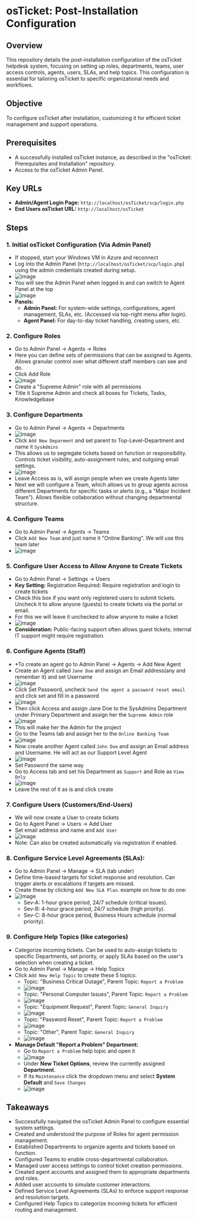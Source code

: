 # osTicket: Post-Installation Configuration

## Overview

This repository details the post-installation configuration of the osTicket helpdesk system, focusing on setting up roles, departments, teams, user access controls, agents, users, SLAs, and help topics. This configuration is essential for tailoring osTicket to specific organizational needs and workflows.

## Objective

To configure osTicket after installation, customizing it for efficient ticket management and support operations.

## Prerequisites

* A successfully installed osTicket instance, as described in the "osTicket: Prerequisites and Installation" repository.
* Access to the osTicket Admin Panel.

## Key URLs

* **Admin/Agent Login Page:** `http://localhost/osTicket/scp/login.php`
* **End Users osTicket URL:** `http://localhost/osTicket`

## Steps

### 1. Initial osTicket Configuration (Via Admin Panel)

* If stopped, start your Windows VM in Azure and reconnect
* Log into the Admin Panel (`http://localhost/osTicket/scp/login.php`) using the admin credentials created during setup.
* ![image](https://github.com/user-attachments/assets/a845a81d-c3bf-499d-96a3-3651cbd118a1)
* You will see the Admin Panel when logged in and can switch to Agent Panel at the top
* ![image](https://github.com/user-attachments/assets/40c7ca09-161f-4876-9c69-d590aa8f03ea)
* **Panels:**
    * **Admin Panel:** For system-wide settings, configurations, agent management, SLAs, etc. (Accessed via top-right menu after login).
    * **Agent Panel:** For day-to-day ticket handling, creating users, etc.
### 2. Configure Roles
* Go to Admin Panel -> Agents -> Roles
* Here you can define sets of permissions that can be assigned to Agents. Allows granular control over what different staff members can see and do.
* Click Add Role
* ![image](https://github.com/user-attachments/assets/3189df91-f49d-4ce0-afbc-892c8bf5cdd0)
* Create a "Supreme Admin" role with all permissions
* Title it Supreme Admin and check all boxes for Tickets, Tasks, Knowledgebase

### 3. Configure Departments

* Go to Admin Panel -> Agents -> Departments
* ![image](https://github.com/user-attachments/assets/fcade90c-8d16-4854-ab7b-45056f98168b)
* Click `Add New Deparment` and set parent to Top-Level-Department and name it `SysAdmins`
* This allows us to segregate tickets based on function or responsibility. Controls ticket visibility, auto-assignment rules, and outgoing email settings.
* ![image](https://github.com/user-attachments/assets/7b9c0b4c-e863-43e1-bc53-ba77807267af)
* Leave Access as is, will assign people when we create Agents later
* Next we will configure a Team, which allows us to group agents across different Departments for specific tasks or alerts (e.g., a "Major Incident Team"). Allows flexible collaboration without changing departmental structure.


### 4. Configure Teams

* Go to Admin Panel -> Agents -> Teams
* Click `Add New Team` and just name it "Online Banking". We will use this team later
* ![image](https://github.com/user-attachments/assets/26862a17-0fed-4f3d-8be4-bc1ca82ff36c)

### 5. Configure User Access to Allow Anyone to Create Tickets

* Go to Admin Panel -> Settings -> Users
* **Key Setting:** Registration Required: Require registration and login to create tickets
* Check this box if you want only registered users to submit tickets. Uncheck it to allow anyone (guests) to create tickets via the portal or email.
* For this we will leave it unchecked to allow anyone to make a ticket
* ![image](https://github.com/user-attachments/assets/ad2e9b06-7418-4e92-a7ae-35bccd4d9e58)
* **Consideration:** Public-facing support often allows guest tickets; internal IT support might require registration.

### 6. Configure Agents (Staff)

* *To create an agent go to Admin Panel -> Agents -> Add New Agent
* Create an Agent called `Jane Doe` and assign an Email address(any and remember it) and set Username
* ![image](https://github.com/user-attachments/assets/951b30f1-2bbf-497d-9cbd-27bd87f7d208)
* Click Set Password, uncheck `Send the agent a password reset email` and click set and fill in a password
* ![image](https://github.com/user-attachments/assets/2bfb8aaf-72ef-4bf9-9e59-cfc7f2aef63d)
* Then click Access and assign Jane Doe to the SysAdmins Department under Primary Department and assign her the `Supreme Admin` role
* ![image](https://github.com/user-attachments/assets/3b7cb863-a2de-4c42-8239-6877bf4326a1)
* This will make her the Admin for the project
* Go to the Teams tab and assign her to the `Online Banking Team`
* ![image](https://github.com/user-attachments/assets/9a8c2395-2499-4fff-9fa8-b5abbd5a40ce)
* Now create another Agent called `John Doe` and assign an Email address and Username. He will act as our Support Level Agent
* ![image](https://github.com/user-attachments/assets/0a74e394-34f0-4051-a22b-b3e21000a136)
* Set Password the same way
* Go to Access tab and set his Department as `Support` and Role as `View Only`
* ![image](https://github.com/user-attachments/assets/04635345-b7f0-4778-9e3c-19edfc41d43b)
* Leave the rest of it as is and click create


### 7. Configure Users (Customers/End-Users)

* We will now create a User to create tickets
* Go to Agent Panel -> Users -> Add User
* Set email address and name and `Add User`
* ![image](https://github.com/user-attachments/assets/aaaa3cda-40b1-4b92-83f5-07148bf199ca)
* Note: Can also be created automatically via registration if enabled.

### 8. Configure Service Level Agreements (SLAs):

* Go to Admin Panel -> Manage -> SLA (tab under)
* Define time-based targets for ticket response and resolution. Can trigger alerts or escalations if targets are missed.
* Create these by clicking `Add New SLA Plan`. example on how to do one:
* ![image](https://github.com/user-attachments/assets/0ddf57e8-d16d-48e7-8539-4c69325eb289)
    * Sev-A: 1-hour grace period, 24/7 schedule (critical issues).
    * Sev-B: 4-hour grace period, 24/7 schedule (high priority).
    * Sev-C: 8-hour grace period, Business Hours schedule (normal priority).

### 9. Configure Help Topics (like categories)

* Categorize incoming tickets. Can be used to auto-assign tickets to specific Departments, set priority, or apply SLAs based on the user's selection when creating a ticket.
* Go to Admin Panel -> Manage -> Help Topics
* Click `Add New Help Topic` to create these 5 topics:
   * Topic: "Business Critical Outage", Parent Topic: `Report a Problem`
   * ![image](https://github.com/user-attachments/assets/a24f6071-7aa9-4294-9b1d-130bc832ed12)
   * Topic: "Personal Computer Issues", Parent Topic: `Report a Problem`
   * ![image](https://github.com/user-attachments/assets/a785e5d3-a7ef-449b-bbf6-65386a8dd15d)
   * Topic: "Equipment Request", Parent Topic: `General Inquiry`
   * ![image](https://github.com/user-attachments/assets/fe92c693-5e0c-431c-be90-4505b74fcda1)
   * Topic: "Password Reset", Parent Topic: `Report a Problem`
   * ![image](https://github.com/user-attachments/assets/2f2f328e-72c7-4880-8fca-be1e7f3e4840)
   * Topic: "Other", Parent Topic: `General Inquiry`
   * ![image](https://github.com/user-attachments/assets/db8dca57-8631-49d1-a515-7ac297c5e6ea)
 * **Manage Default "Report a Problem" Department:**
    * Go to `Report a Problem` help topic and open it
    * ![image](https://github.com/user-attachments/assets/8ab6758b-afb0-4c58-bb83-e0cac510af80)
    * Under **New Ticket Options**, review the currently assigned **Department**.
    * If its `Maintenance` click the dropdown menu and select **System Default** and `Save Changes`
    * ![image](https://github.com/user-attachments/assets/4e7842b1-a926-42c0-96df-45588fa6e7b0)
## Takeaways

* Successfully navigated the osTicket Admin Panel to configure essential system settings.
* Created and understood the purpose of Roles for agent permission management.
* Established Departments to organize agents and tickets based on function.
* Configured Teams to enable cross-departmental collaboration.
* Managed user access settings to control ticket creation permissions.
* Created agent accounts and assigned them to appropriate departments and roles.
* Added user accounts to simulate customer interactions.
* Defined Service Level Agreements (SLAs) to enforce support response and resolution targets.
* Configured Help Topics to categorize incoming tickets for efficient routing and management.
